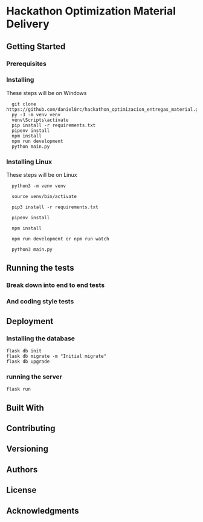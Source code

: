 # Hackathon Optimization Material Delivery

## Getting Started

### Prerequisites

### Installing

These steps will be on Windows

```
  git clone https://github.com/daniel8rc/hackathon_optimizacion_entregas_material.git
  py -3 -m venv venv
  venv\Scripts\activate
  pip install -r requirements.txt
  pipenv install
  npm install
  npm run development
  python main.py
```

### Installing Linux

These steps will be on Linux

```
  python3 -m venv venv

  source venv/bin/activate

  pip3 install -r requirements.txt

  pipenv install

  npm install

  npm run development or npm run watch

  python3 main.py
```


## Running the tests

### Break down into end to end tests

### And coding style tests

## Deployment

### Installing the database

```
flask db init
flask db migrate -m "Initial migrate"
flask db upgrade
```

### running the server

```
flask run
```

## Built With

## Contributing

## Versioning

## Authors

## License

## Acknowledgments
